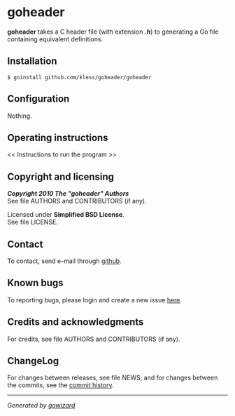 goheader
========

**goheader** takes a C header file (with extension ***.h***) to generating a
Go file containing equivalent definitions.


## Installation

	$ goinstall github.com/kless/goheader/goheader


## Configuration

Nothing.


## Operating instructions

<< Instructions to run the program >>


## Copyright and licensing

***Copyright 2010  The "goheader" Authors***  
See file AUTHORS and CONTRIBUTORS (if any).

Licensed under **Simplified BSD License**.  
See file LICENSE.


## Contact

To contact, send e-mail through [github][1].


## Known bugs

To reporting bugs, please login and create a new issue [here][2].


## Credits and acknowledgments

For credits, see file AUTHORS and CONTRIBUTORS (if any).


## ChangeLog

For changes between releases, see file NEWS; and for changes between the commits,
see the [commit history][3].


* * *
*Generated by [gowizard](http://github.com/kless/gowizard)*


[1]: http://github.com/kless
[2]: http://github.com/kless/goheader/issues
[3]: http://github.com/kless/goheader/commits/master

